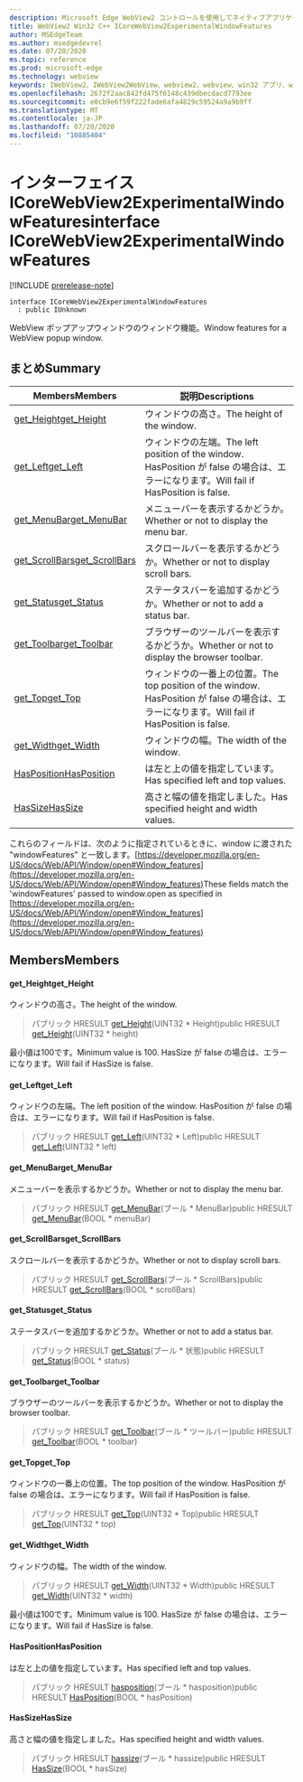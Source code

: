 ```yaml
---
description: Microsoft Edge WebView2 コントロールを使用してネイティブアプリケーションに web 技術 (HTML、CSS、JavaScript) を埋め込む
title: WebView2 Win32 C++ ICoreWebView2ExperimentalWindowFeatures
author: MSEdgeTeam
ms.author: msedgedevrel
ms.date: 07/20/2020
ms.topic: reference
ms.prod: microsoft-edge
ms.technology: webview
keywords: IWebView2、IWebView2WebView、webview2、webview、win32 アプリ、win32、edge、ICoreWebView2、ICoreWebView2Controller、browser control、edge html、ICoreWebView2ExperimentalWindowFeatures
ms.openlocfilehash: 2672f2aac842fd475f6148c439dbecdacd7793ee
ms.sourcegitcommit: e0cb9e6f59f222fade6afa4829c59524a9a9b9ff
ms.translationtype: MT
ms.contentlocale: ja-JP
ms.lasthandoff: 07/20/2020
ms.locfileid: "10885404"
---
```

# <span data-ttu-id="adb83-104">インターフェイス ICoreWebView2ExperimentalWindowFeatures</span><span class="sxs-lookup"><span data-stu-id="adb83-104">interface ICoreWebView2ExperimentalWindowFeatures</span></span> 

[!INCLUDE [prerelease-note](../../includes/prerelease-note.md)]

```
interface ICoreWebView2ExperimentalWindowFeatures
  : public IUnknown
```

<span data-ttu-id="adb83-105">WebView ポップアップウィンドウのウィンドウ機能。</span><span class="sxs-lookup"><span data-stu-id="adb83-105">Window features for a WebView popup window.</span></span>

## <span data-ttu-id="adb83-106">まとめ</span><span class="sxs-lookup"><span data-stu-id="adb83-106">Summary</span></span>

 <span data-ttu-id="adb83-107">Members</span><span class="sxs-lookup"><span data-stu-id="adb83-107">Members</span></span>                        | <span data-ttu-id="adb83-108">説明</span><span class="sxs-lookup"><span data-stu-id="adb83-108">Descriptions</span></span>
--------------------------------|---------------------------------------------
[<span data-ttu-id="adb83-109">get_Height</span><span class="sxs-lookup"><span data-stu-id="adb83-109">get_Height</span></span>](#get_height) | <span data-ttu-id="adb83-110">ウィンドウの高さ。</span><span class="sxs-lookup"><span data-stu-id="adb83-110">The height of the window.</span></span>
[<span data-ttu-id="adb83-111">get_Left</span><span class="sxs-lookup"><span data-stu-id="adb83-111">get_Left</span></span>](#get_left) | <span data-ttu-id="adb83-112">ウィンドウの左端。</span><span class="sxs-lookup"><span data-stu-id="adb83-112">The left position of the window.</span></span> <span data-ttu-id="adb83-113">HasPosition が false の場合は、エラーになります。</span><span class="sxs-lookup"><span data-stu-id="adb83-113">Will fail if HasPosition is false.</span></span>
[<span data-ttu-id="adb83-114">get_MenuBar</span><span class="sxs-lookup"><span data-stu-id="adb83-114">get_MenuBar</span></span>](#get_menubar) | <span data-ttu-id="adb83-115">メニューバーを表示するかどうか。</span><span class="sxs-lookup"><span data-stu-id="adb83-115">Whether or not to display the menu bar.</span></span>
[<span data-ttu-id="adb83-116">get_ScrollBars</span><span class="sxs-lookup"><span data-stu-id="adb83-116">get_ScrollBars</span></span>](#get_scrollbars) | <span data-ttu-id="adb83-117">スクロールバーを表示するかどうか。</span><span class="sxs-lookup"><span data-stu-id="adb83-117">Whether or not to display scroll bars.</span></span>
[<span data-ttu-id="adb83-118">get_Status</span><span class="sxs-lookup"><span data-stu-id="adb83-118">get_Status</span></span>](#get_status) | <span data-ttu-id="adb83-119">ステータスバーを追加するかどうか。</span><span class="sxs-lookup"><span data-stu-id="adb83-119">Whether or not to add a status bar.</span></span>
[<span data-ttu-id="adb83-120">get_Toolbar</span><span class="sxs-lookup"><span data-stu-id="adb83-120">get_Toolbar</span></span>](#get_toolbar) | <span data-ttu-id="adb83-121">ブラウザーのツールバーを表示するかどうか。</span><span class="sxs-lookup"><span data-stu-id="adb83-121">Whether or not to display the browser toolbar.</span></span>
[<span data-ttu-id="adb83-122">get_Top</span><span class="sxs-lookup"><span data-stu-id="adb83-122">get_Top</span></span>](#get_top) | <span data-ttu-id="adb83-123">ウィンドウの一番上の位置。</span><span class="sxs-lookup"><span data-stu-id="adb83-123">The top position of the window.</span></span> <span data-ttu-id="adb83-124">HasPosition が false の場合は、エラーになります。</span><span class="sxs-lookup"><span data-stu-id="adb83-124">Will fail if HasPosition is false.</span></span>
[<span data-ttu-id="adb83-125">get_Width</span><span class="sxs-lookup"><span data-stu-id="adb83-125">get_Width</span></span>](#get_width) | <span data-ttu-id="adb83-126">ウィンドウの幅。</span><span class="sxs-lookup"><span data-stu-id="adb83-126">The width of the window.</span></span>
[<span data-ttu-id="adb83-127">HasPosition</span><span class="sxs-lookup"><span data-stu-id="adb83-127">HasPosition</span></span>](#hasposition) | <span data-ttu-id="adb83-128">は左と上の値を指定しています。</span><span class="sxs-lookup"><span data-stu-id="adb83-128">Has specified left and top values.</span></span>
[<span data-ttu-id="adb83-129">HasSize</span><span class="sxs-lookup"><span data-stu-id="adb83-129">HasSize</span></span>](#hassize) | <span data-ttu-id="adb83-130">高さと幅の値を指定しました。</span><span class="sxs-lookup"><span data-stu-id="adb83-130">Has specified height and width values.</span></span>

<span data-ttu-id="adb83-131">これらのフィールドは、次のように指定されているときに、window に渡された "windowFeatures" と一致します。[https://developer.mozilla.org/en-US/docs/Web/API/Window/open#Window_features](https://developer.mozilla.org/en-US/docs/Web/API/Window/open#Window_features)</span><span class="sxs-lookup"><span data-stu-id="adb83-131">These fields match the 'windowFeatures' passed to window.open as specified in [https://developer.mozilla.org/en-US/docs/Web/API/Window/open#Window_features](https://developer.mozilla.org/en-US/docs/Web/API/Window/open#Window_features)</span></span>

## <span data-ttu-id="adb83-132">Members</span><span class="sxs-lookup"><span data-stu-id="adb83-132">Members</span></span>

#### <span data-ttu-id="adb83-133">get_Height</span><span class="sxs-lookup"><span data-stu-id="adb83-133">get_Height</span></span> 

<span data-ttu-id="adb83-134">ウィンドウの高さ。</span><span class="sxs-lookup"><span data-stu-id="adb83-134">The height of the window.</span></span>

> <span data-ttu-id="adb83-135">パブリック HRESULT [get_Height](#get_height)(UINT32 \* Height)</span><span class="sxs-lookup"><span data-stu-id="adb83-135">public HRESULT [get_Height](#get_height)(UINT32 \* height)</span></span>

<span data-ttu-id="adb83-136">最小値は100です。</span><span class="sxs-lookup"><span data-stu-id="adb83-136">Minimum value is 100.</span></span> <span data-ttu-id="adb83-137">HasSize が false の場合は、エラーになります。</span><span class="sxs-lookup"><span data-stu-id="adb83-137">Will fail if HasSize is false.</span></span>

#### <span data-ttu-id="adb83-138">get_Left</span><span class="sxs-lookup"><span data-stu-id="adb83-138">get_Left</span></span> 

<span data-ttu-id="adb83-139">ウィンドウの左端。</span><span class="sxs-lookup"><span data-stu-id="adb83-139">The left position of the window.</span></span> <span data-ttu-id="adb83-140">HasPosition が false の場合は、エラーになります。</span><span class="sxs-lookup"><span data-stu-id="adb83-140">Will fail if HasPosition is false.</span></span>

> <span data-ttu-id="adb83-141">パブリック HRESULT [get_Left](#get_left)(UINT32 \* Left)</span><span class="sxs-lookup"><span data-stu-id="adb83-141">public HRESULT [get_Left](#get_left)(UINT32 \* left)</span></span>

#### <span data-ttu-id="adb83-142">get_MenuBar</span><span class="sxs-lookup"><span data-stu-id="adb83-142">get_MenuBar</span></span> 

<span data-ttu-id="adb83-143">メニューバーを表示するかどうか。</span><span class="sxs-lookup"><span data-stu-id="adb83-143">Whether or not to display the menu bar.</span></span>

> <span data-ttu-id="adb83-144">パブリック HRESULT [get_MenuBar](#get_menubar)(ブール \* MenuBar)</span><span class="sxs-lookup"><span data-stu-id="adb83-144">public HRESULT [get_MenuBar](#get_menubar)(BOOL \* menuBar)</span></span>

#### <span data-ttu-id="adb83-145">get_ScrollBars</span><span class="sxs-lookup"><span data-stu-id="adb83-145">get_ScrollBars</span></span> 

<span data-ttu-id="adb83-146">スクロールバーを表示するかどうか。</span><span class="sxs-lookup"><span data-stu-id="adb83-146">Whether or not to display scroll bars.</span></span>

> <span data-ttu-id="adb83-147">パブリック HRESULT [get_ScrollBars](#get_scrollbars)(ブール \* ScrollBars)</span><span class="sxs-lookup"><span data-stu-id="adb83-147">public HRESULT [get_ScrollBars](#get_scrollbars)(BOOL \* scrollBars)</span></span>

#### <span data-ttu-id="adb83-148">get_Status</span><span class="sxs-lookup"><span data-stu-id="adb83-148">get_Status</span></span> 

<span data-ttu-id="adb83-149">ステータスバーを追加するかどうか。</span><span class="sxs-lookup"><span data-stu-id="adb83-149">Whether or not to add a status bar.</span></span>

> <span data-ttu-id="adb83-150">パブリック HRESULT [get_Status](#get_status)(ブール \* 状態)</span><span class="sxs-lookup"><span data-stu-id="adb83-150">public HRESULT [get_Status](#get_status)(BOOL \* status)</span></span>

#### <span data-ttu-id="adb83-151">get_Toolbar</span><span class="sxs-lookup"><span data-stu-id="adb83-151">get_Toolbar</span></span> 

<span data-ttu-id="adb83-152">ブラウザーのツールバーを表示するかどうか。</span><span class="sxs-lookup"><span data-stu-id="adb83-152">Whether or not to display the browser toolbar.</span></span>

> <span data-ttu-id="adb83-153">パブリック HRESULT [get_Toolbar](#get_toolbar)(ブール \* ツールバー)</span><span class="sxs-lookup"><span data-stu-id="adb83-153">public HRESULT [get_Toolbar](#get_toolbar)(BOOL \* toolbar)</span></span>

#### <span data-ttu-id="adb83-154">get_Top</span><span class="sxs-lookup"><span data-stu-id="adb83-154">get_Top</span></span> 

<span data-ttu-id="adb83-155">ウィンドウの一番上の位置。</span><span class="sxs-lookup"><span data-stu-id="adb83-155">The top position of the window.</span></span> <span data-ttu-id="adb83-156">HasPosition が false の場合は、エラーになります。</span><span class="sxs-lookup"><span data-stu-id="adb83-156">Will fail if HasPosition is false.</span></span>

> <span data-ttu-id="adb83-157">パブリック HRESULT [get_Top](#get_top)(UINT32 \* Top)</span><span class="sxs-lookup"><span data-stu-id="adb83-157">public HRESULT [get_Top](#get_top)(UINT32 \* top)</span></span>

#### <span data-ttu-id="adb83-158">get_Width</span><span class="sxs-lookup"><span data-stu-id="adb83-158">get_Width</span></span> 

<span data-ttu-id="adb83-159">ウィンドウの幅。</span><span class="sxs-lookup"><span data-stu-id="adb83-159">The width of the window.</span></span>

> <span data-ttu-id="adb83-160">パブリック HRESULT [get_Width](#get_width)(UINT32 \* Width)</span><span class="sxs-lookup"><span data-stu-id="adb83-160">public HRESULT [get_Width](#get_width)(UINT32 \* width)</span></span>

<span data-ttu-id="adb83-161">最小値は100です。</span><span class="sxs-lookup"><span data-stu-id="adb83-161">Minimum value is 100.</span></span> <span data-ttu-id="adb83-162">HasSize が false の場合は、エラーになります。</span><span class="sxs-lookup"><span data-stu-id="adb83-162">Will fail if HasSize is false.</span></span>

#### <span data-ttu-id="adb83-163">HasPosition</span><span class="sxs-lookup"><span data-stu-id="adb83-163">HasPosition</span></span> 

<span data-ttu-id="adb83-164">は左と上の値を指定しています。</span><span class="sxs-lookup"><span data-stu-id="adb83-164">Has specified left and top values.</span></span>

> <span data-ttu-id="adb83-165">パブリック HRESULT [hasposition](#hasposition)(ブール \* hasposition)</span><span class="sxs-lookup"><span data-stu-id="adb83-165">public HRESULT [HasPosition](#hasposition)(BOOL \* hasPosition)</span></span>

#### <span data-ttu-id="adb83-166">HasSize</span><span class="sxs-lookup"><span data-stu-id="adb83-166">HasSize</span></span> 

<span data-ttu-id="adb83-167">高さと幅の値を指定しました。</span><span class="sxs-lookup"><span data-stu-id="adb83-167">Has specified height and width values.</span></span>

> <span data-ttu-id="adb83-168">パブリック HRESULT [hassize](#hassize)(ブール \* hassize)</span><span class="sxs-lookup"><span data-stu-id="adb83-168">public HRESULT [HasSize](#hassize)(BOOL \* hasSize)</span></span>

